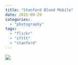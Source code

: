 ```yaml
---
title: "Stanford Blood Mobile"
date: 2015-09-29
categories: 
  - "photography"
tags: 
  - "flickr"
  - "ifttt"
  - "stanford"
---
```


![](https://farm6.staticflickr.com/5702/21609634449_38e9db75f6_b.jpg)
